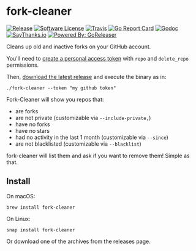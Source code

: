 # fork-cleaner

[![Release](https://img.shields.io/github/release/caarlos0/fork-cleaner.svg?style=flat-square)](https://github.com/caarlos0/fork-cleaner/releases/latest)
[![Software License](https://img.shields.io/badge/license-MIT-brightgreen.svg?style=flat-square)](LICENSE.md)
[![Travis](https://img.shields.io/travis/caarlos0/fork-cleaner.svg?style=flat-square)](https://travis-ci.org/caarlos0/fork-cleaner)
[![Go Report Card](https://goreportcard.com/badge/github.com/caarlos0/fork-cleaner?style=flat-square)](https://goreportcard.com/report/github.com/caarlos0/fork-cleaner)
[![Godoc](https://godoc.org/github.com/caarlos0/fork-cleaner?status.svg&style=flat-square)](http://godoc.org/github.com/caarlos0/fork-cleaner)
[![SayThanks.io](https://img.shields.io/badge/SayThanks.io-%E2%98%BC-1EAEDB.svg?style=flat-square)](https://saythanks.io/to/caarlos0)
[![Powered By: GoReleaser](https://img.shields.io/badge/powered%20by-goreleaser-green.svg?style=flat-square)](https://github.com/goreleaser)


Cleans up old and inactive forks on your GitHub account.

You'll need to [create a personal access token](https://github.com/settings/tokens/new?scopes=repo,delete_repo&description=fork-cleaner) with `repo` and `delete_repo`
permissions.

Then, [download the latest release](https://github.com/caarlos0/fork-cleaner/releases)
and execute the binary as in:

```console
./fork-cleaner --token "my github token"
```

Fork-Cleaner will show you repos that:

- are forks
- are not private (customizable via `--include-private,`)
- have no forks
- have no stars
- had no activity in the last 1 month (customizable via `--since`)
- are not blacklisted (customizable via `--blacklist`)

fork-cleaner will list them and ask if you want to remove them! Simple as that.

## Install

On macOS:

```console
brew install fork-cleaner
```

On Linux:

```console
snap install fork-cleaner
```

Or download one of the archives from the releases page.
